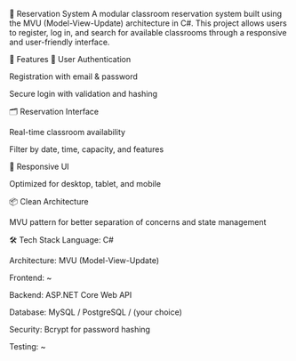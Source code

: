 📘 Reservation System
A modular classroom reservation system built using the MVU (Model-View-Update) architecture in C#.
This project allows users to register, log in, and search for available classrooms through a responsive and user-friendly interface.

🚀 Features
🔐 User Authentication

Registration with email & password

Secure login with validation and hashing

🗂️ Reservation Interface

Real-time classroom availability

Filter by date, time, capacity, and features

📱 Responsive UI

Optimized for desktop, tablet, and mobile

📦 Clean Architecture

MVU pattern for better separation of concerns and state management

🛠️ Tech Stack
Language: C#

Architecture: MVU (Model-View-Update)

Frontend: ~

Backend: ASP.NET Core Web API

Database: MySQL / PostgreSQL / (your choice)

Security: Bcrypt for password hashing

Testing: ~

